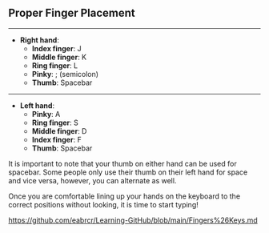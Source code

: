 ## Proper Finger Placement
---
- **Right hand**:
  - **Index finger**: J
  - **Middle finger**: K
  - **Ring finger**: L
  - **Pinky**: ; (semicolon)
  - **Thumb**: Spacebar
---
- **Left hand**:
  - **Pinky**: A
  - **Ring finger**: S
  - **Middle finger**: D
  - **Index finger**: F
  - **Thumb**: Spacebar

It is important to note that your thumb on either hand can be used for spacebar. Some people only use their thumb on their left hand for space and vice versa, however, you can alternate as well.


Once you are comfortable lining up your hands on the keyboard to the correct positions without looking, it is time to start typing!

https://github.com/eabrcr/Learning-GitHub/blob/main/Fingers%26Keys.md
